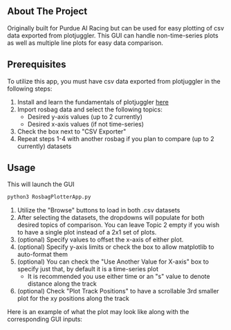 ## About The Project

Originally built for Purdue AI Racing but can be used for easy plotting of csv data exported from plotjuggler.
This GUI can handle non-time-series plots as well as multiple line plots for easy data comparison.

## Prerequisites

To utilize this app, you must have csv data exported from plotjuggler in the following steps:

1. Install and learn the fundamentals of plotjuggler [here](https://facontidavide.github.io/PlotJuggler/index.html)
2. Import rosbag data and select the following topics:
   - Desired y-axis values (up to 2 currently)
   - Desired x-axis values (if not time-series)
3. Check the box next to "CSV Exporter"
4. Repeat steps 1-4 with another rosbag if you plan to compare (up to 2 currently) datasets 

## Usage
This will launch the GUI
  ```sh
  python3 RosbagPlotterApp.py
  ```
1. Utilize the "Browse" buttons to load in both .csv datasets
2. After selecting the datasets, the dropdowns will populate for both desired topics of comparison. You can leave Topic 2 empty if you wish to have a single plot instead of a 2x1 set of plots.
3. (optional) Specify values to offset the x-axis of either plot.
4. (optional) Specify y-axis limits or check the box to allow matplotlib to auto-format them
5. (optional) You can check the "Use Another Value for X-axis" box to specify just that, by default it is a time-series plot
   - It is recommended you use either time or an "s" value to denote distance along the track
6. (optional) Check "Plot Track Positions"  to have a scrollable 3rd smaller plot for the xy positions along the track

Here is an example of what the plot may look like along with the corresponding GUI inputs:

